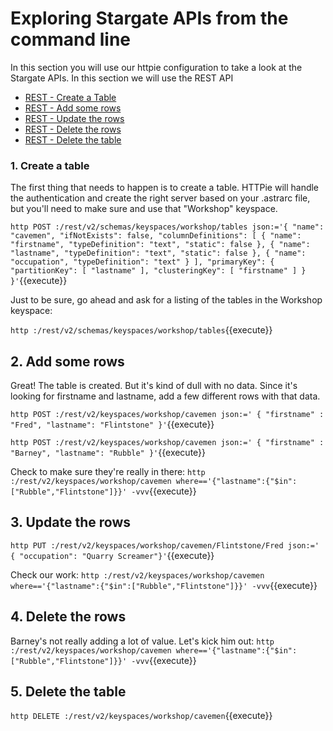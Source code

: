 # Exploring Stargate APIs from the command line

In this section you will use our httpie configuration to take a look at the Stargate APIs.  In this section we will use the REST API

* [REST - Create a Table](#1.-create-a-table)
* [REST - Add some rows](#2.-add-some-rows)
* [REST - Update the rows](#3.-update-the-rows)
* [REST - Delete the rows](#4.-delete-the-rows)
* [REST - Delete the table](#5.-delete-the-table)

### 1. Create a table

The first thing that needs to happen is to create a table.  HTTPie will handle the authentication and create the right server based on your .astrarc file, but you'll need to make sure and use that "Workshop" keyspace.

`http POST :/rest/v2/schemas/keyspaces/workshop/tables json:='{
  "name": "cavemen",
  "ifNotExists": false,
  "columnDefinitions": [
    {
      "name": "firstname",
      "typeDefinition": "text",
      "static": false
    },
    {
      "name": "lastname",
      "typeDefinition": "text",
      "static": false
    },
        {
	      "name": "occupation",
	      "typeDefinition": "text"
	    }
  ],
  "primaryKey": {
    "partitionKey": [
      "lastname"
    ],
    "clusteringKey": [
      "firstname"
    ]
  }
}'`{{execute}}

Just to be sure, go ahead and ask for a listing of the tables in the Workshop keyspace:

`http :/rest/v2/schemas/keyspaces/workshop/tables`{{execute}}

## 2. Add some rows
Great!  The table is created.  But it's kind of dull with no data.  Since it's looking for firstname and lastname, add a few different rows with that data.

`http POST :/rest/v2/keyspaces/workshop/cavemen json:='
{
            "firstname" : "Fred",
            "lastname": "Flintstone"
}'`{{execute}}

`http POST :/rest/v2/keyspaces/workshop/cavemen json:='
{
            "firstname" : "Barney",
            "lastname": "Rubble"
}'`{{execute}}

Check to make sure they're really in there:
`http :/rest/v2/keyspaces/workshop/cavemen where=='{"lastname":{"$in":["Rubble","Flintstone"]}}' -vvv`{{execute}}

## 3. Update the rows

`http PUT :/rest/v2/keyspaces/workshop/cavemen/Flintstone/Fred json:='
{ "occupation": "Quarry Screamer"}'`{{execute}}

Check our work:
`http :/rest/v2/keyspaces/workshop/cavemen where=='{"lastname":{"$in":["Rubble","Flintstone"]}}' -vvv`{{execute}}

## 4. Delete the rows

Barney's not really adding a lot of value.  Let's kick him out:
`http :/rest/v2/keyspaces/workshop/cavemen where=='{"lastname":{"$in":["Rubble","Flintstone"]}}' -vvv`{{execute}}
## 5. Delete the table

`http DELETE :/rest/v2/keyspaces/workshop/cavemen`{{execute}}

